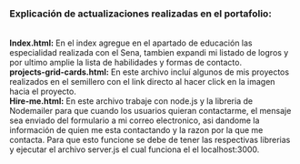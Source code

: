 <h3> Explicación de actualizaciones realizadas en el portafolio:</h3>
<br>  
<strong>Index.html:</strong> En el index agregue en el apartado de educación las especialidad realizada con el Sena, tambien expandi mi listado de logros y por ultimo amplie la lista de habilidades y formas de contacto.
<br>
<strong>projects-grid-cards.html:</strong> En este archivo incluí algunos de mis proyectos realizados en el semillero con el link directo al hacer click en la imagen hacia el proyecto.
<br>
<strong>Hire-me.html:</strong> En este archivo trabaje con node.js y la libreria de Nodemailer para que cuando los usuarios quieran contactarme, el mensaje sea enviado del formulario a mi correo electronico, asi dandome la información de quien me esta contactando y la razon por la que me contacta. Para que esto funcione se debe de tener las respectivas librerias y ejecutar el archivo server.js el cual funciona el el localhost:3000.
 
